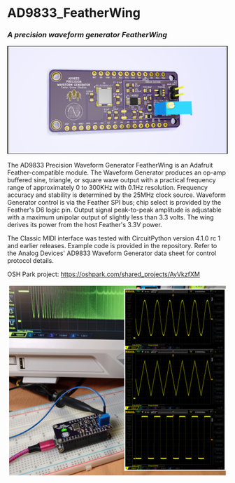 # AD9833_FeatherWing

### _A precision waveform generator FeatherWing_

![Image of Module](https://github.com/CedarGroveStudios/AD9833_FeatherWing/blob/master/photos/Waveform_Generator%20glamour.png)

The AD9833 Precision Waveform Generator FeatherWing is an Adafruit Feather-compatible module. The Waveform Generator produces an op-amp buffered sine, triangle, or square wave output with a practical frequency range of approximately 0 to 300KHz with 0.1Hz resolution. Frequency accuracy and stability is determined by the 25MHz clock source. Waveform Generator control is via the Feather SPI bus; chip select is provided by the Feather's D6 logic pin. Output signal peak-to-peak amplitude is adjustable with a maximum unipolar output of slightly less than 3.3 volts. The wing derives its power from the host Feather's 3.3V power.

The Classic MIDI interface was tested with CircuitPython version 4.1.0 rc 1 and earlier releases. Example code is provided in the repository. Refer to the Analog Devices' AD9833 Waveform Generator data sheet for control protocol details.

OSH Park project: https://oshpark.com/shared_projects/AyVkzfXM

![Image of Test Setup](https://github.com/CedarGroveStudios/AD9833_FeatherWing/blob/master/photos/DSC05796%20combo.jpg)
